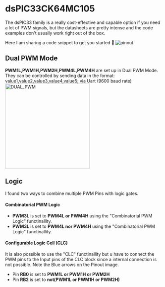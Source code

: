 # dsPIC33CK64MC105
The dsPIC33 family is a really cost-effective and capable option if you need a lot of PWM signals, but the datasheets are pretty intense and the code examples don't usually work right out of the box.

Here I am sharing a code snippet to get you started 🫶 
![pinout](https://github.com/user-attachments/assets/13fa191a-a9ac-4c7c-bb50-147d1441dfad)
## Dual PWM Mode
**PWM1L,PWM1H,PWM2H,PWM4L,PWM4H** are set up in Dual PWM Mode.<br>
They can be controlled by sending data in the format: value1,value2,value3,value4,value5; via Uart (9600 baud rate)
<img width="273" alt="DUAL_PWM" src="https://github.com/user-attachments/assets/7d852249-b856-4b7c-a95c-027e56f6a655">
## Logic
I found two ways to combine multiple PWM Pins with logic gates.<br>
#### Combinatorial PWM Logic 
- **PWM3L** is set to **PWM4L or PWM4H** using the "Combinatorial PWM Logic" functinallity.
- **PWM3L** is set to **PWM4L nor PWM4H** using the "Combinatorial PWM Logic" functinallity.<br>

#### Configurable Logic Cell (CLC) <br> 
It is also possible to use the "CLC" functinallity but u have to connect the PWM pins to the Input pins of the CLC block since a internal connection is not possible.
Note the Blue arrows on the Pinout image.
- Pin **RB0** is set to **PWM1L or PWM1H or PWM2H**
- Pin **RB2** is set to **not(PWM1L or PWM1H or PWM2H)**

